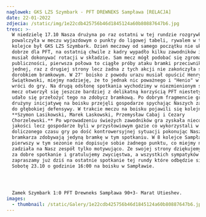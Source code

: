 ```yaml
---
naglowek: GKS LZS Szymbark - PFT DREWNEKS Sampława [RELACJA]
date: 22-01-2022
zdjecia: /static/img/1e22cdb425756b46d1845124a60b80887647b6.jpg
tresc: >-
  W niedzielę 17.10 Nasza drużyna po raz ostatni w tej rundzie rozgrywkowej
  powalczyła w meczu wyjazdowym o punkty do ligowej tabeli, rywalem w tej
  kolejce był GKS LZS Szymbark. Dzień meczowy od samego początku nie układał się
  dobrze dla PFT, na ostatnią chwile z kadry wypadło kilku zawodników i trener
  musiał dokonywać rotacji w składzie. Sam mecz mógł podobać się zgromadzonej
  publiczności, pierwsza połowa to ciągłe próby ataku bramki przeciwnika raz z
  jednej, raz z drugiej strony lecz żadna z tych akcji nie zakończyła się
  dorobkiem bramkowym. W 27' boisko z powodu urazu musiał opuścić Henryk
  Świątkowski, miejmy nadzieję, że to jednak nic poważnego i "Henio" w pełni sił
  wróci do gry. Na drugą odsłonę spotkania wychodzimy w niezmienionym składzie a
  mecz otworzył się jeszcze bardziej z delikatną korzyścią PFT niestety nie
  udało się przełożyć tego na zdobycz bramkową. Po dobrym fragmencie gry Naszej
  drużyny inicjatywę na boisku przejęli gospodarze spychając Naszych zawodników
  do głębokiej defensywy. W trakcie meczu na boisku pojawili się kolejno
  **Szymon Lasikowski, Marek Laskowski, Przemysław Cabaj i Cezary
  Chorzelewski.** Po wprowadzeniu świeżych zawodników gra zyskała nieco na
  jakości lecz gospodarze byli w przysłowiowym gazie co wykorzystali w **3'**
  doliczonego czasu gry po dość kontrowersyjnej sytuacji pokonując Naszego
  bramkarza zdobywają jedyną bramkę w tym spotkaniu. W 8 kolejce Sampława po raz
  pierwszy w tym sezonie nie dopisuje sobie żadnego punktu, co miejmy nadzieję
  zadziała na Nasz zespół tylko motywująco. Ze swojej strony dziękujemy rywalom
  za dobre spotkanie i gratulujemy zwycięstwa, a wszystkich sympatyków klubu
  zapraszamy już dziś na ostatnie spotkanie tej rundy które odbędzie się w
  Sobotę 23.10 o godzinie 16:00 na boisku w Sampławie. 




  Zamek Szymbark 1:0 PFT Drewneks Sampława 90+3- Marat Utieshev.
images:
  - thumbnail: /static/Galery/1e22cdb425756b46d1845124a60b80887647b6.jpg
---
```


